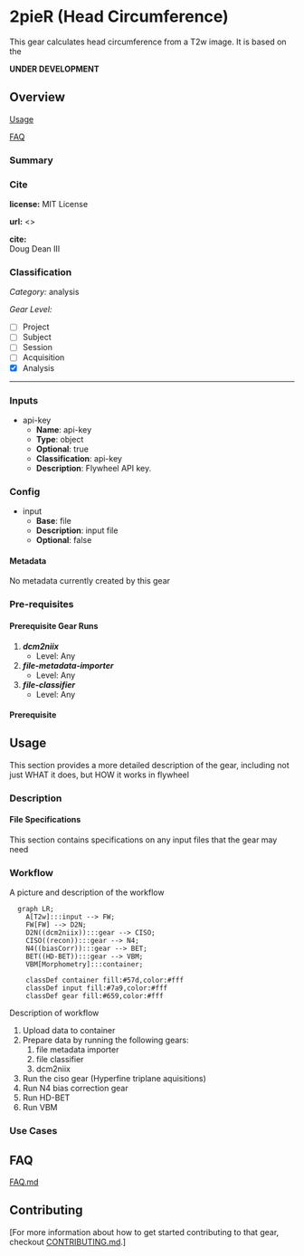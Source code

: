# 2pieR (Head Circumference)
This gear calculates head circumference from a T2w image. It is based on the

**UNDER DEVELOPMENT**

## Overview

[Usage](#usage)

[FAQ](#faq)

### Summary


### Cite

**license:**
MIT License  

**url:** <>

**cite:**  
Doug Dean III

### Classification

*Category:* analysis

*Gear Level:*

* [ ] Project
* [ ] Subject
* [ ] Session
* [ ] Acquisition
* [x] Analysis

----

### Inputs

* api-key
  * **Name**: api-key
  * **Type**: object
  * **Optional**: true
  * **Classification**: api-key
  * **Description**: Flywheel API key.

### Config

* input
  * **Base**: file
  * **Description**: input file 
  * **Optional**: false


#### Metadata

No metadata currently created by this gear

### Pre-requisites


#### Prerequisite Gear Runs

1. ***dcm2niix***
    * Level: Any
2. ***file-metadata-importer***
    * Level: Any
3. ***file-classifier***
    * Level: Any

#### Prerequisite

## Usage

This section provides a more detailed description of the gear, including not just WHAT
it does, but HOW it works in flywheel

### Description



#### File Specifications

This section contains specifications on any input files that the gear may need

### Workflow

A picture and description of the workflow

```mermaid
  graph LR;
    A[T2w]:::input --> FW;
    FW[FW] --> D2N;
    D2N((dcm2niix)):::gear --> CISO;
    CISO((recon)):::gear --> N4;
    N4((biasCorr)):::gear --> BET;
    BET((HD-BET)):::gear --> VBM;
    VBM[Morphometry]:::container;
    
    classDef container fill:#57d,color:#fff
    classDef input fill:#7a9,color:#fff
    classDef gear fill:#659,color:#fff
```

Description of workflow

1. Upload data to container
2. Prepare data by running the following gears:
   1. file metadata importer
   2. file classifier
   3. dcm2niix
3. Run the ciso gear (Hyperfine triplane aquisitions)
4. Run N4 bias correction gear
5. Run HD-BET
6. Run VBM

### Use Cases

## FAQ

[FAQ.md](FAQ.md)

## Contributing

[For more information about how to get started contributing to that gear,
checkout [CONTRIBUTING.md](CONTRIBUTING.md).]
